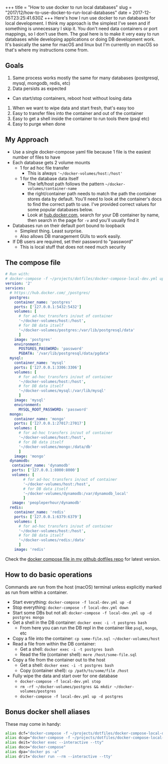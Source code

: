 +++
title = "How to use docker to run local databases"
slug = "2017/12/how-to-use-docker-to-run-local-databases"
date = 2017-12-05T23:25:41.630Z
+++
Here's how I run use docker to run databases for local development. I think my approach is the simplest I've seen and if something is unnecessary I skip it. You don't need data containers or port mappings, so I don't use them. The goal here is to make it very easy to run databases while developing applications or doing DB development work. It's basically the same for macOS and linux but I'm currently on macOS so that's where my instructions come from.

## Goals

1. Same process works mostly the same for many databases (postgresql, mysql, mongodb, redis, etc)
1. Data persists as expected
  - Can start/stop containers, reboot host without losing data
1. When we want to wipe data and start fresh, that's easy too
1. Easy to transfer files into the container and out of the container
1. Easy to get a shell inside  the container to run tools there (psql etc)
1. Easy to purge when done

## My Approach

- Use a single docker-compose yaml file because 1 file is the easiest number of files to have
- Each database gets 2 volume mounts
  - 1 for ad hoc file transfer
    - This is always `'~/docker-volumes/host:/host'`
  - 1 for the database data itself
    - The left/host path follows the pattern `~/docker-volumes/container-name`
    - the right/container path needs to match the path the container stores data by default. You'll need to look at the container's docs to find the correct path to use. I've provided correct values for some popular databases below.
    - Look at [hub.docker.com](https://hub.docker.com), search for your DB container by name, then search in the page for `-v` and you'll usually find it
- Databases run on their default port bound to loopback
  - Simplest thing. Least surprise.
  - Also allows DB management GUIs to work easily.
- If DB users are required, set their password to "password"
  - This is local stuff that does not need much security

## The compose file

```yaml
# Run with:
# docker-compose -f ~/projects/dotfiles/docker-compose-local-dev.yml up -d
version: '2'
services:
  # https://hub.docker.com/_/postgres/
  postgres:
    container_name: 'postgres'
    ports: ['127.0.0.1:5432:5432']
    volumes: [
      # for ad-hoc transfers in/out of container
      '~/docker-volumes/host:/host',
      # for DB data itself
      '~/docker-volumes/postgres:/var/lib/postgresql/data'
      ]
    image: 'postgres'
    environment:
      POSTGRES_PASSWORD: 'password'
      PGDATA: '/var/lib/postgresql/data/pgdata'
  mysql:
    container_name: 'mysql'
    ports: ['127.0.0.1:3306:3306']
    volumes: [
      # for ad-hoc transfers in/out of container
      '~/docker-volumes/host:/host',
      # for DB data itself
      '~/docker-volumes/mysql:/var/lib/mysql'
      ]
    image: 'mysql'
    environment:
      MYSQL_ROOT_PASSWORD: 'password'
  mongo:
    container_name: 'mongo'
    ports: ['127.0.0.1:27017:27017']
    volumes: [
      # for ad-hoc transfers in/out of container
      '~/docker-volumes/host:/host',
      # for DB data itself
      '~/docker-volumes/mongo:/data/db'
      ]
    image: 'mongo'
  dynamodb:
   container_name: 'dynamodb'
   ports: ['127.0.0.1:8000:8000']
   volumes: [
        # for ad-hoc transfers in/out of container
        '~/docker-volumes/host:/host',
        # for DB data itself
        '~/docker-volumes/dynamodb:/var/dynamodb_local'
        ]
   image: 'peopleperhour/dynamodb'
  redis:
    container_name: 'redis'
    ports: ['127.0.0.1:6379:6379']
    volumes: [
      # for ad-hoc transfers in/out of container
      '~/docker-volumes/host:/host',
      # for DB data itself
      '~/docker-volumes/redis:/data'
      ]
    image: 'redis'
```

Check the [docker compose file in my github dotfiles repo](https://github.com/focusaurus/dotfiles/blob/master/docker-compose-local-dev.yml) for latest version.

## How to do basic operations

Commands are run from the host (macOS) terminal unless explicitly marked as run from within a container.

- Start everything: `docker-compose -f local-dev.yml up -d`
- Stop everything: `docker-compose -f local-dev.yml down`
- Start some DBs but not all: `docker-compose -f local-dev.yml up -d postgres mongo`
- Get a shell in the DB container: `docker exec -i -t postgres bash`
  - From here you can run the DB repl in the container like `psql`, `mongo`, etc
- Copy a file into the container: `cp some-file.sql ~/docker-volumes/host`
- Read a file from within the DB container:
  - Get a shell: `docker exec -i -t postgres bash`
  - Read the file (container shell): `more /host/some-file.sql`
- Copy a file from the container out to the host
  - Get a shell: `docker exec -i -t postgres bash`
  - Copy (container shell): `cp /path/to/some/file /host`
- Fully wipe the data and start over for one database
  - `docker-compose -f local-dev.yml stop`
  - `rm -rf ~/docker-volumes/postgres && mkdir ~/docker-volumes/postgres`
  - `docker-compose -f local-dev.yml up -d postgres`

## Bonus docker shell aliases

These may come in handy:

```sh
alias dcf="docker-compose -f ~/projects/dotfiles/docker-compose-local-dev.yml"
alias dcup="docker-compose -f ~/projects/dotfiles/docker-compose-local-dev.yml up -d"
alias deit="docker exec --interactive --tty"
alias doco="docker-compose"
alias dpa="docker ps -a"
alias drit='docker run --rm --interactive --tty'
```
